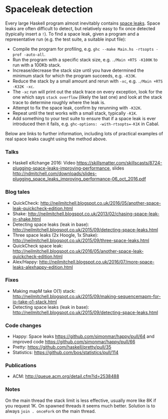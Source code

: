 # Spaceleak detection

Every large Haskell program almost inevitably contains [space leaks](https://queue.acm.org/detail.cfm?id=2538488). Space leaks are often difficult to detect, but relatively easy to fix once detected (typically insert a <code>!</code>). To find a space leak, given a program and a representative run (e.g. the test suite, a suitable input file):

* Compile the program for profiling, e.g. `ghc --make Main.hs -rtsopts -prof -auto-all`.
* Run the program with a specific stack size, e.g. `./Main +RTS -K100K` to run with a 100Kb stack.
* Increase/decrease the stack size until you have determined the minimum stack for which the program succeeds, e.g. `-K33K`.
* Reduce the stack by a small amount and rerun with `-xc`, e.g. `./Main +RTS -K32K -xc`.
* The `-xc` run will print out the stack trace on every exception, look for the one which says `stack overflow` (likely the last one) and look at the stack trace to determine roughly where the leak is.
* Attempt to fix the space leak, confirm by rerunning with `-K32K`.
* Repeat until the test works with a small stack, typically `-K1K`.
* Add something to your test suite to ensure that if a space leak is ever introduced then it fails, e.g. `ghc-options: -with-rtsopts=-K1K` in Cabal.

Below are links to further information, including lots of practical examples of real space leaks caught using the method above.

### Talks

* Haskell eXchange 2016: Video https://skillsmatter.com/skillscasts/8724-plugging-space-leaks-improving-performance, slides http://ndmitchell.com/downloads/slides-plugging_space_leaks_improving_performance-06_oct_2016.pdf

### Blog tales

* QuickCheck: http://neilmitchell.blogspot.co.uk/2016/05/another-space-leak-quickcheck-edition.html
* Shake: http://neilmitchell.blogspot.co.uk/2013/02/chasing-space-leak-in-shake.html
* Detecting space leaks (leak in base): http://neilmitchell.blogspot.co.uk/2015/09/detecting-space-leaks.html
* Three space leaks (2x Hoogle, 1x Shake): http://neilmitchell.blogspot.co.uk/2015/09/three-space-leaks.html
* QuickCheck space leak: http://neilmitchell.blogspot.co.uk/2016/05/another-space-leak-quickcheck-edition.html
* Alex/Happy: http://neilmitchell.blogspot.co.uk/2016/07/more-space-leaks-alexhappy-edition.html

### Fixes

* Making mapM take O(1) stack: http://neilmitchell.blogspot.co.uk/2015/09/making-sequencemapm-for-io-take-o1-stack.html
* Detecting space leaks (leak in base): http://neilmitchell.blogspot.co.uk/2015/09/detecting-space-leaks.html

### Code changes

* Happy: Space leaks https://github.com/simonmar/happy/pull/64 and improved code https://github.com/simonmar/happy/pull/66
* Pretty: https://github.com/haskell/pretty/pull/35
* Statistics: https://github.com/bos/statistics/pull/114

### Publications

* ACM: http://queue.acm.org/detail.cfm?id=2538488

### Notes

On the main thread the stack limit is less effective, usually more like 8K if you request 1K. On spawned threads it seems much better. Solution is to always `join . onceFork` on the main thread.

